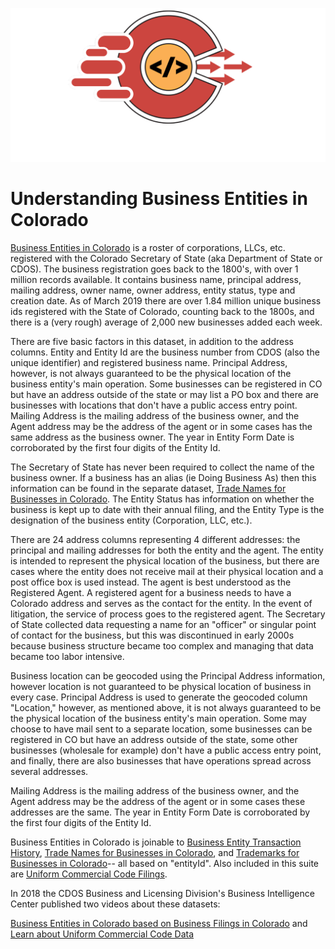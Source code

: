 ![gcc_logo_2021](../Images/GCC_Logo_2021.png)

# Understanding Business Entities in Colorado

[Business Entities in Colorado](https://data.colorado.gov/Business/Business-Entities-in-Colorado/4ykn-tg5h) is a roster of corporations, LLCs, etc. registered with the Colorado Secretary of State (aka Department of State or CDOS). The business registration goes back to the 1800&#39;s, with over 1 million records available. It contains business name, principal address, mailing address, owner name, owner address, entity status, type and creation date. As of March 2019 there are over 1.84 million unique business ids registered with the State of Colorado, counting back to the 1800s, and there is a (very rough) average of 2,000 new businesses added each week.

There are five basic factors in this dataset, in addition to the address columns. Entity and Entity Id are the business number from CDOS (also the unique identifier) and registered business name. Principal Address, however, is not always guaranteed to be the physical location of the business entity&#39;s main operation. Some businesses can be registered in CO but have an address outside of the state or may list a PO box and there are businesses with locations that don&#39;t have a public access entry point. Mailing Address is the mailing address of the business owner, and the Agent address may be the address of the agent or in some cases has the same address as the business owner. The year in Entity Form Date is corroborated by the first four digits of the Entity Id.

The Secretary of State has never been required to collect the name of the business owner. If a business has an alias (ie Doing Business As) then this information can be found in the separate dataset, [Trade Names for Businesses in Colorado](https://data.colorado.gov/Business/Trade-Names-for-Businesses-in-Colorado/u7sb-g482). The Entity Status has information on whether the business is kept up to date with their annual filing, and the Entity Type is the designation of the business entity (Corporation, LLC, etc.).

There are 24 address columns representing 4 different addresses: the principal and mailing addresses for both the entity and the agent. The entity is intended to represent the physical location of the business, but there are cases where the entity does not receive mail at their physical location and a post office box is used instead. The agent is best understood as the Registered Agent. A registered agent for a business needs to have a Colorado address and serves as the contact for the entity. In the event of litigation, the service of process goes to the registered agent. The Secretary of State collected data requesting a name for an &quot;officer&quot; or singular point of contact for the business, but this was discontinued in early 2000s because business structure became too complex and managing that data became too labor intensive.

Business location can be geocoded using the Principal Address information, however location is not guaranteed to be physical location of business in every case. Principal Address is used to generate the geocoded column &quot;Location,&quot; however, as mentioned above, it is not always guaranteed to be the physical location of the business entity&#39;s main operation. Some may choose to have mail sent to a separate location, some businesses can be registered in CO but have an address outside of the state, some other businesses (wholesale for example) don&#39;t have a public access entry point, and finally, there are also businesses that have operations spread across several addresses.

Mailing Address is the mailing address of the business owner, and the Agent address may be the address of the agent or in some cases these addresses are the same. The year in Entity Form Date is corroborated by the first four digits of the Entity Id.

Business Entities in Colorado is joinable to [Business Entity Transaction History](https://data.colorado.gov/Business/Business-Entity-Transaction-History/casm-dbbj), [Trade Names for Businesses in Colorado](https://data.colorado.gov/Business/Trade-Names-for-Businesses-in-Colorado/u7sb-g482), and [Trademarks for Businesses in Colorado](https://data.colorado.gov/Business/Trademarks-for-Businesses-in-Colorado/d3m2-b6we)-- all based on &quot;entityId&quot;. Also included in this suite are [Uniform Commercial Code Filings](https://data.colorado.gov/Business/Colorado-Uniform-Commercial-Code-Filing-Informatio/wffy-3uut).

In 2018 the CDOS Business and Licensing Division&#39;s Business Intelligence Center published two videos about these datasets:

[Business Entities in Colorado based on Business Filings in Colorado](http://learnercommunity.com/portal/Files/Org/5d253e1535be429bb1f78929a435c5c6/site/assets/BIC_Business_Data/index.html) and [Learn about Uniform Commercial Code Data](http://learnercommunity.com/portal/Files/Org/5d253e1535be429bb1f78929a435c5c6/site/assets/BIC_UCC_Data/index.html)
